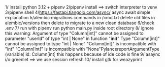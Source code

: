 1/ install python 3.12 + pipenv
2/pipenv install 
==> switch interpreter to venv 
3/pipenv shell
4/https://fastapi.tiangolo.com/async/  async await simple explanation
5/alembic migrations commands in /cmd.txt
delete old files in alembic/versions  then delete to migrate to a new clean database 
6/check .env 
7/ run with pipenv run python main.py  inside root directory 
8/ ignore this warning: 
 Argument of type "Column[int]" cannot be assigned to parameter "userId" of type "int | None" in function "__init__"
  Type "Column[int]" cannot be assigned to type "int | None"
    "Column[int]" is incompatible with "int"
    "Column[int]" is incompatible with "None"PylancereportArgumentType
(variable) id: Column[int]
this happens because of ide code is fine
9/ asaync i/o greenlet ==> we use session refresh 
10/ install gtk for weazyprint
